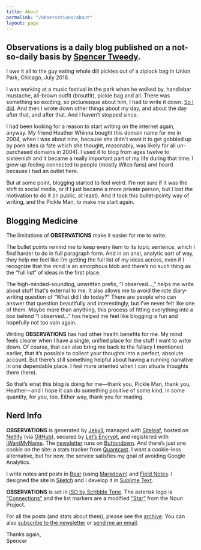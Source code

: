 ```yaml
---
title: About
permalink: "/observations/about"
layout: page
---
```


## Observations is a daily blog published on a not-so-daily basis by [Spencer Tweedy](https://spencertweedy.com/).

I owe it all to the guy eating whole dill pickles out of a ziplock bag in Union Park, Chicago, July 2018.

I was working at a music festival in the park when he walked by, handlebar mustache, all-brown outfit (broutfit), pickle bag and all. There was something so exciting, so picturesque about him, I had to write it down. [So I did](https://spencertweedy.com/observations/071718.html). And then I wrote down other things about my day, and about the day after that, and after that. And I haven’t stopped since.

I had been looking for a reason to start writing on the internet again, anyway. My friend Heather Whinna bought this domain name for me in 2004, when I was about nine, because she didn't want it to get gobbled up by porn sites (a fate which she thought, reasonably, was likely for all un-purchased domains in 2004). I used it to blog from ages twelve to sixteenish and it became a really important part of my life during that time. I grew up feeling connected to people (mostly Wilco fans) and heard because I had an outlet here.

But at some point, blogging started to feel weird. I’m not sure if it was the shift to social media, or if I just became a more private person, but I lost the motivation to do it (in public, at least). And it took this bullet-pointy way of writing, and the Pickle Man, to make me start again.

## Blogging Medicine

The limitations of **OBSERVATIONS** make it easier for me to write.

The bullet points remind me to keep every item to its topic sentence, which I find harder to do in full paragraph form. And in an anal, analytic sort of way, they help me feel like I’m getting the full list of my ideas across, even if I recognize that the mind is an amorphous blob and there’s no such thing as the “full list” of ideas in the first place.

The high-minded-sounding, unwritten prefix, “I observed…,” helps me write about stuff that's external to me. It also allows me to avoid the rote diary-writing question of “What did I do today?” There are people who can answer that question beautifully and interestingly, but I’ve never felt like one of them. Maybe more than anything, this process of fitting everything into a box behind “I observed…” has helped me feel like blogging is fun and hopefully not too vain again.

Writing **OBSERVATIONS** has had other health benefits for me. My mind feels clearer when I have a single, unified place for the stuff I want to write down. Of course, that can also bring me back to the fallacy I mentioned earlier, that it’s possible to collect your thoughts into a perfect, absolute account. But there’s still something helpful about having a running narrative in one dependable place. I feel more oriented when I can situate thoughts there (here).

So that’s what this blog is doing for me—thank you, Pickle Man, thank you, Heather—and I hope it can do something positive of some kind, in some quantity, for you, too. Either way, thank you for reading.

## Nerd Info

**OBSERVATIONS** is generated by [Jekyll](https://jekyllrb.com/), managed with [Siteleaf](https://www.siteleaf.com/), hosted on [Netlify](https://www.netlify.com/) (via [GitHub](https://github.com/spencertweedy/spencertweedy.github.io)), secured by [Let’s Encrypt](https://letsencrypt.org/), and registered with [iWantMyName](https://iwantmyname.com/). The [newsletter](https://spencertweedy.com/observations/subscribe) runs on [Buttondown](https://buttondown.email/). And there’s just one cookie on the site: a stats tracker from [Quantcast](https://www.quantcast.com/). I want a cookie-less alternative, but for now, the service satisfies my goal of avoiding Google Analytics.

I write notes and posts in [Bear](https://bear.app/) (using [Markdown](https://daringfireball.net/projects/markdown/)) and [Field Notes](https://fieldnotesbrand.com/). I designed the site in [Sketch](https://www.sketchapp.com/) and I develop it in [Sublime Text](https://www.sublimetext.com/).

**OBSERVATIONS** is set in [ISO by Scribble Tone](https://www.futurefonts.xyz/scribble-tone/iso). The asterisk logo is [“Connections”](https://thenounproject.com/icon/1207551/) and the list markers are a modified [“Star”](https://thenounproject.com/icon/1696194/) from the Noun Project.

For all the posts (and stats about them), please see the [archive](https://spencertweedy.com/observations/archive). You can also [subscribe to the newsletter](https://spencertweedy.com/observations/subscribe) or [send me an email](mailto:spencer@penguinmail.com).

Thanks again,  
Spencer